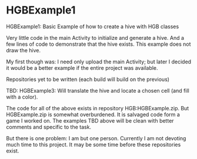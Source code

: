# HGBExample1
HGBExample1:  Basic Example of how to create a hive with HGB classes

Very little code in the main Activity to initialize and generate a hive.
And a few lines of code to demonstrate that the hive exists.
This example does not draw the hive.

My first though was:  I need only upload the main Activity; but later I
decided it would be a better example if the entire project was available.

Repositories yet to be written (each build will build on the previous)

TBD:  HGBExample3:  Will translate the hive and locate a chosen cell (and
fill with a color).

The code for all of the above exists in repository HGB:HGBExample.zip.  But HGBExample.zip
is somewhat overburdened.  It is salvaged code form a game I worked on.  The examples
TBD above will be clean with better comments and specific to the task.

But there is one problem:  I am but one person.  Currently I am not devoting much
time to this project.  It may be some time before these repositories exist.
